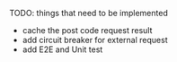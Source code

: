 TODO: things that need to be implemented

- cache the post code request result
- add circuit breaker for external request
- add E2E and Unit test
